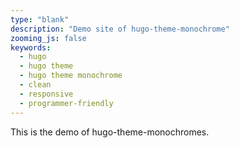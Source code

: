 ```yaml
---
type: "blank"
description: "Demo site of hugo-theme-monochrome"
zooming_js: false
keywords:
  - hugo
  - hugo theme
  - hugo theme monochrome
  - clean
  - responsive
  - programmer-friendly
---
```


This is the demo of hugo-theme-monochromes.

